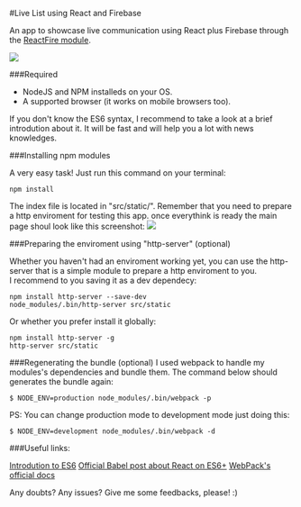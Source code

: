 #Live List using React and Firebase

An app to showcase live communication using React plus Firebase through the [ReactFire module](https://github.com/firebase/reactfire).

<img src="https://github.com/ViniciusTavares/LiveListWithReactAndFirebase/blob/master/src/static/img/logo.png" />

###Required

* NodeJS and NPM installeds on your OS.
* A supported browser (it works on mobile browsers too).

If you don't know the ES6 syntax, I recommend to take a look at a brief introdution about it. It will be fast and will help you a lot with news knowledges.  

###Installing npm modules

A very easy task! Just run this command on your terminal:
```
npm install
```

The index file is located in "src/static/". Remember that you need to prepare a http enviroment for testing this app. once everythink is ready the main page shoul look like this screenshot:
<img src="https://github.com/ViniciusTavares/LiveListWithReactAndFirebase/blob/master/src/static/img/sample.png" />

###Preparing the enviroment using "http-server" (optional)

Whether you haven't had an enviroment working yet, you can use the http-server that is a simple module to prepare a http enviroment to you.  
I recommend to you saving it as a dev dependecy:
```
npm install http-server --save-dev
node_modules/.bin/http-server src/static
```

Or whether you prefer install it globally:
```
npm install http-server -g
http-server src/static
```

###Regenerating the bundle (optional)
I used webpack to handle my modules's dependencies and bundle them. The command below should generates the bundle again:
```
$ NODE_ENV=production node_modules/.bin/webpack -p
```
PS: You can change production mode to development mode just doing this:
```
$ NODE_ENV=development node_modules/.bin/webpack -d
```

###Useful links:

[Introdution to ES6](https://learn.co/lessons/introduction-to-es6)
[Official Babel post about React on ES6+](https://babeljs.io/blog/2015/06/07/react-on-es6-plus)
[WebPack's official docs](https://webpack.github.io/)

Any doubts? Any issues? Give me some feedbacks, please! :)
